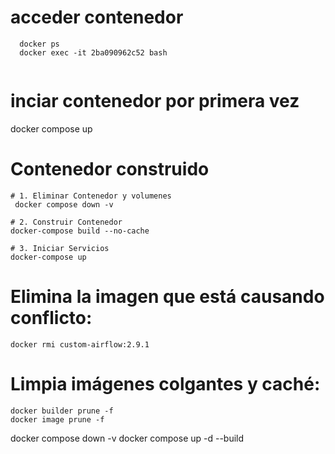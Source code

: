 # acceder contenedor

```
  docker ps
  docker exec -it 2ba090962c52 bash
  
```

# inciar contenedor por primera vez
docker compose up

# Contenedor construido
```
# 1. Eliminar Contenedor y volumenes
 docker compose down -v

# 2. Construir Contenedor
docker-compose build --no-cache

# 3. Iniciar Servicios
docker-compose up

```

# Elimina la imagen que está causando conflicto:
```
docker rmi custom-airflow:2.9.1
```

# Limpia imágenes colgantes y caché:
```
docker builder prune -f
docker image prune -f
```


docker compose down -v
docker compose up -d --build